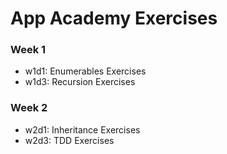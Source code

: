 # App Academy Exercises

### Week 1
+ w1d1: Enumerables Exercises
+ w1d3: Recursion Exercises

### Week 2
+ w2d1: Inheritance Exercises
+ w2d3: TDD Exercises
